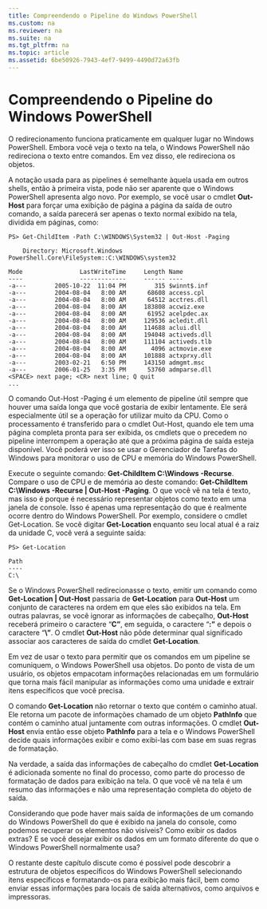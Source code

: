 ```yaml
---
title: Compreendendo o Pipeline do Windows PowerShell
ms.custom: na
ms.reviewer: na
ms.suite: na
ms.tgt_pltfrm: na
ms.topic: article
ms.assetid: 6be50926-7943-4ef7-9499-4490d72a63fb
---
```

# Compreendendo o Pipeline do Windows PowerShell
O redirecionamento funciona praticamente em qualquer lugar no Windows PowerShell. Embora você veja o texto na tela, o Windows PowerShell não redireciona o texto entre comandos. Em vez disso, ele redireciona os objetos.

A notação usada para as pipelines é semelhante àquela usada em outros shells, então à primeira vista, pode não ser aparente que o Windows PowerShell apresenta algo novo. Por exemplo, se você usar o cmdlet **Out-Host** para forçar uma exibição de página a página da saída de outro comando, a saída parecerá ser apenas o texto normal exibido na tela, dividida em páginas, como:

```
PS> Get-ChildItem -Path C:\WINDOWS\System32 | Out-Host -Paging

    Directory: Microsoft.Windows PowerShell.Core\FileSystem::C:\WINDOWS\system32

Mode                LastWriteTime     Length Name
----                -------------     ------ ----
-a---        2005-10-22  11:04 PM        315 $winnt$.inf
-a---        2004-08-04   8:00 AM      68608 access.cpl
-a---        2004-08-04   8:00 AM      64512 acctres.dll
-a---        2004-08-04   8:00 AM     183808 accwiz.exe
-a---        2004-08-04   8:00 AM      61952 acelpdec.ax
-a---        2004-08-04   8:00 AM     129536 acledit.dll
-a---        2004-08-04   8:00 AM     114688 aclui.dll
-a---        2004-08-04   8:00 AM     194048 activeds.dll
-a---        2004-08-04   8:00 AM     111104 activeds.tlb
-a---        2004-08-04   8:00 AM       4096 actmovie.exe
-a---        2004-08-04   8:00 AM     101888 actxprxy.dll
-a---        2003-02-21   6:50 PM     143150 admgmt.msc
-a---        2006-01-25   3:35 PM      53760 admparse.dll
<SPACE> next page; <CR> next line; Q quit
...
```

O comando Out-Host -Paging é um elemento de pipeline útil sempre que houver uma saída longa que você gostaria de exibir lentamente. Ele será especialmente útil se a operação for utilizar muito da CPU. Como o processamento é transferido para o cmdlet Out-Host, quando ele tem uma página completa pronta para ser exibida, os cmdlets que o precedem no pipeline interrompem a operação até que a próxima página de saída esteja disponível. Você poderá ver isso se usar o Gerenciador de Tarefas do Windows para monitorar o uso de CPU e memória do Windows PowerShell.

Execute o seguinte comando: **Get-ChildItem C:\Windows -Recurse**. Compare o uso de CPU e de memória ao deste comando: **Get-ChildItem C:\Windows -Recurse | Out-Host -Paging**. O que você vê na tela é texto, mas isso é porque é necessário representar objetos como texto em uma janela de console. Isso é apenas uma representação do que é realmente ocorre dentro do Windows PowerShell. Por exemplo, considere o cmdlet Get-Location. Se você digitar **Get-Location** enquanto seu local atual é a raiz da unidade C, você verá a seguinte saída:

```
PS> Get-Location

Path
----
C:\
```

Se o Windows PowerShell redirecionasse o texto, emitir um comando como **Get-Location | Out-Host** passaria de **Get-Location** para **Out-Host** um conjunto de caracteres na ordem em que eles são exibidos na tela. Em outras palavras, se você ignorar as informações de cabeçalho, **Out-Host** receberá primeiro o caractere “**C”**, em seguida, o caractere “**:”** e depois o caractere “**\”**. O cmdlet **Out-Host** não pôde determinar qual significado associar aos caracteres de saída do cmdlet **Get-Location**.

Em vez de usar o texto para permitir que os comandos em um pipeline se comuniquem, o Windows PowerShell usa objetos. Do ponto de vista de um usuário, os objetos empacotam informações relacionadas em um formulário que torna mais fácil manipular as informações como uma unidade e extrair itens específicos que você precisa.

O comando **Get-Location** não retornar o texto que contém o caminho atual. Ele retorna um pacote de informações chamado de um objeto **PathInfo** que contém o caminho atual juntamente com outras informações. O cmdlet **Out-Host** envia então esse objeto **PathInfo** para a tela e o Windows PowerShell decide quais informações exibir e como exibi-las com base em suas regras de formatação.

Na verdade, a saída das informações de cabeçalho do cmdlet **Get-Location** é adicionada somente no final do processo, como parte do processo de formatação de dados para exibição na tela. O que você vê na tela é um resumo das informações e não uma representação completa do objeto de saída.

Considerando que pode haver mais saída de informações de um comando do Windows PowerShell do que é exibido na janela do console, como podemos recuperar os elementos não visíveis? Como exibir os dados extras? E se você desejar exibir os dados em um formato diferente do que o Windows PowerShell normalmente usa?

O restante deste capítulo discute como é possível pode descobrir a estrutura de objetos específicos do Windows PowerShell selecionando itens específicos e formatando-os para exibição mais fácil, bem como enviar essas informações para locais de saída alternativos, como arquivos e impressoras.



<!--HONumber=Apr16_HO1-->


